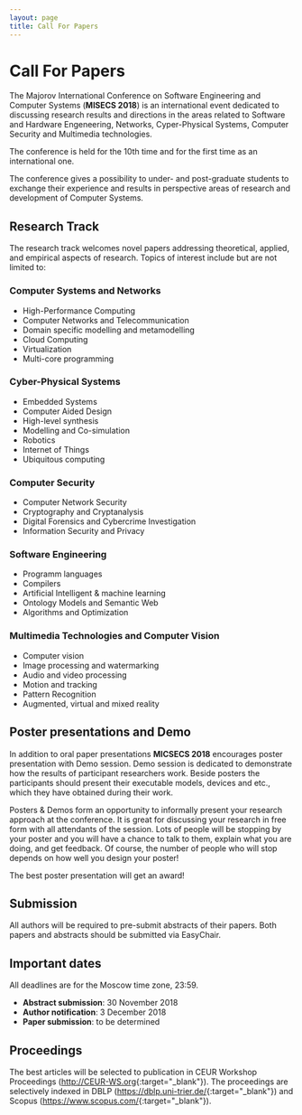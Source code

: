 ```yaml
---
layout: page
title: Call For Papers
---
```

# Call For Papers

The Majorov International Conference on Software Engineering and Computer Systems (**MISECS 2018**) is an international event dedicated to discussing research results and directions in the areas related to Software and Hardware Engeneering, Networks, Cyper-Physical Systems, Computer Security and Multimedia technologies. 

The conference is held for the 10th time and for the first time as an international one. 

The conference gives a possibility to under- and post-graduate students to exchange their experience and results in perspective areas of research and development of Computer Systems.

## Research Track

The research track welcomes novel papers addressing theoretical, applied, and empirical aspects of research. Topics of interest include but are not limited to:

### **Computer Systems and Networks**

* High-Performance Computing
* Computer Networks and Telecommunication
* Domain specific modelling and metamodelling
* Cloud Computing
* Virtualization
* Multi-core programming

### **Cyber-Physical Systems**

* Embedded Systems
* Computer Aided Design
* High-level synthesis
* Modelling and Co-simulation
* Robotics
* Internet of Things
* Ubiquitous computing

### **Computer Security**

* Computer Network Security
* Cryptography and Cryptanalysis
* Digital Forensics and Cybercrime Investigation
* Information Security and Privacy

### **Software Engineering**

* Programm languages
* Compilers
* Artificial Intelligent & machine learning
* Ontology Models and Semantic Web
* Algorithms and Optimization

### **Multimedia Technologies and Computer Vision**

* Computer vision 
* Image processing and watermarking 
* Audio and video processing
* Motion and tracking
* Pattern Recognition
* Augmented, virtual and mixed reality

## Poster presentations and Demo

In addition to oral paper presentations **MICSECS 2018** encourages poster presentation with Demo session. Demo session is dedicated to demonstrate how the results of participant researchers work. Beside posters the participants should present their executable models, devices and etc., which they have obtained during their work.

Posters & Demos form an opportunity to informally present your research approach at the conference. It is great for discussing your research in free form with all attendants of the session. Lots of people will be stopping by your poster and you will have a chance to talk to them, explain what you are doing, and get feedback. Of course, the number of people who will stop depends on how well you design your poster!

The best poster presentation will get an award!

## Submission

All authors will be required to pre-submit abstracts of their papers. Both papers and abstracts should be submitted via EasyChair.

## Important dates

All deadlines are for the Moscow time zone, 23:59.

* **Abstract submission**: 30 November 2018
* **Author notification**: 3 December 2018
* **Paper submission**: to be determined

## Proceedings

The best articles will be selected to publication in CEUR Workshop Proceedings (<http://CEUR-WS.org>{:target="_blank"}). The proceedings are selectively indexed in DBLP (<https://dblp.uni-trier.de/>{:target="_blank"}) and Scopus (<https://www.scopus.com/>{:target="_blank"}).

